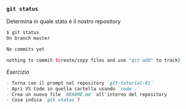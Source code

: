 ### `git status`

Determina in quale stato è il nostro repository

```sh
$ git status
On branch master

No commits yet

nothing to commit (create/copy files and use "git add" to track)
```

_Esercizio_
```md
- Torna con il prompt nel repository `git-tutorial-01`
- Apri VS Code in quella cartella usando `code .`
- Crea un nuovo file `README.md` all'interno del repository
- Cosa indica `git status`?
```

<aside class="notes">
</aside>
